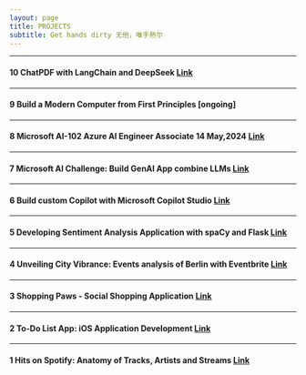 ```yaml
---
layout: page
title: PROJECTS
subtitle: Get hands dirty 无他，唯手熟尔
---
```


---

#### 10 ChatPDF with LangChain and DeepSeek [Link](https://github.com/chennnxu/QnAsystem-LLM-RAG.git)

---
<!-- Automated System for Weather Forcasting [Link](_posts/2024-01-02-Automated-System-for-Weather-Forcasting.md) 
Google AI Hackathon [Link](https://googleai.devpost.com/) -->
#### 9 Build a Modern Computer from First Principles [ongoing]

---

#### 8 Microsoft AI-102 Azure AI Engineer Associate 14 May,2024 [Link](https://learn.microsoft.com/api/credentials/share/en-us/ChenXu-1920/4B84907DFE809E15?sharingId=BAC4477B0A87D80B)

---

#### 7 Microsoft AI Challenge: Build GenAI App combine LLMs [Link](https://learn.microsoft.com/en-us/training/challenges?id=da09d3ca-a2bb-47dc-ba42-bea77b386a3d)

---

#### 6 Build custom Copilot with Microsoft Copilot Studio [Link](_posts/2024-03-19-Build-custom-Copilot-with-Microsoft-Copilot-Studio.md)
<!-- 
---

#### 7 ETL and Data Pipelines with Shell, Airflow and Kafka
[Link](_posts/2024-01-02-ETL-and-Data-Pipelines-with-Shell-Airflow-and-Kafka.md) -->
<!--
---

#### 6 Emotion Detection with BERT: AI-based Application [ongoing]

 (_posts/2024-03-01-Emotion-Detection-AI-Based-Web-Development.md) -->

---

#### 5 Developing Sentiment Analysis Application with spaCy and Flask [Link](_posts/2023-12-01-Sentiment-Analysis-spaCy-Flask.md)

---

#### 4 Unveiling City Vibrance: Events analysis of Berlin with Eventbrite [Link](_posts/2023-05-30-Unveil-City-Vibrance.md)

---

#### 3 Shopping Paws - Social Shopping Application [Link](_posts/2023-07-31-Social-Shopping-App.md)

---

#### 2 To-Do List App: iOS Application Development [Link](_posts/2023-01-20-iOS-Application-Development.md)

---

#### 1 Hits on Spotify: Anatomy of Tracks, Artists and Streams [Link](_posts/2022-08-01-Hits-on-Spotify.md)
